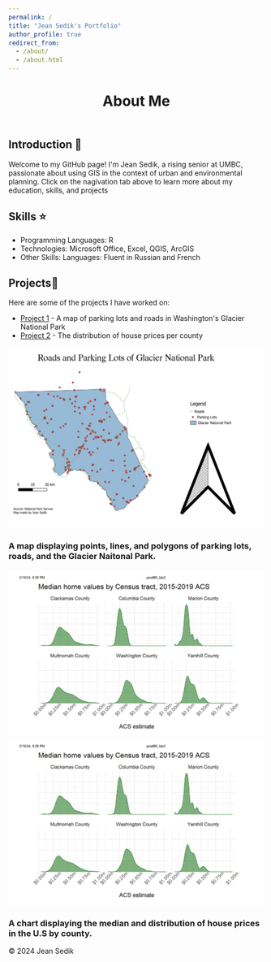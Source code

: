 ```yaml
---
permalink: /
title: "Jean Sedik's Portfolio"
author_profile: true
redirect_from: 
  - /about/
  - /about.html
---
```

<html lang="en">
<head>
    <meta charset="UTF-8">
    <meta name="viewport" content="width=device-width, initial-scale=1.0">
</head>
<body>
    <header>
        <h1>About Me</h1>
    </header>
    <div class="container">
        <section id="introduction">
            <h2>Introduction 👋</h2>
            <p>Welcome to my GitHub page! I'm Jean Sedik, a rising senior at UMBC, passionate about using GIS in the context of urban and environmental planning. Click on the nagivation tab above to learn more about my education, skills, and projects</p>
        </section>
        <section id="skills">
            <h2> Skills ⭐</h2>
            <ul>
                <li> Programming Languages: R </li>
                <li> Technologies: Microsoft Office, Excel, QGIS, ArcGIS </li>
                <li> Other Skills:
                  Languages:
                  Fluent in Russian and French </li>
            </ul>
        </section>
        <section id="projects">
            <h2>Projects📄</h2>
            <p>Here are some of the projects I have worked on:</p>
            <ul>
                <li><a href="#">Project 1</a> - A map of parking lots and roads in Washington's Glacier National Park </li>
                <li><a href="#">Project 2</a> - The distribution of house prices per county </li>
        </section>
        <section id="projects2">
       
   ![Map of Roads and Parking Lots in Glacier National Park](/images/Glacier2.jpg)
        <h3> A map displaying points, lines, and polygons of parking lots, roads, and the Glacier Naitonal Park. </h3>
         ![Median House Prices in Various U.S Counties](/../../images/counties_data.png) 
         ![Median House Prices in Various U.S Counties](/images/counties_data.png) 
        <h3> A chart displaying the median and distribution of house prices in the U.S by county. </h3>
      
   </section>
   
   </div>
        <footer>
        <p>&copy; 2024 Jean Sedik </p>
 
   </footer>
    </body>
    </html>
